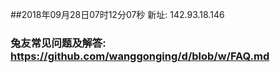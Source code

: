 ##2018年09月28日07时12分07秒 新址: 142.93.18.146
### 兔友常见问题及解答: https://github.com/wanggonging/d/blob/w/FAQ.md
